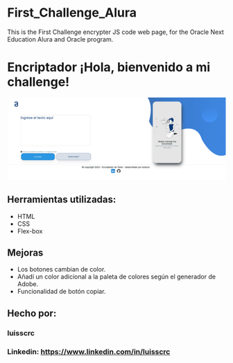 # First_Challenge_Alura
This is the First Challenge encrypter JS code web page, for the Oracle Next Education Alura and Oracle program.
# Encriptador ¡Hola, bienvenido a mi challenge!

![imagen](https://github.com/luisscrc/First_Challenge_Alura/blob/main/challenge.png)

## Herramientas utilizadas:

* HTML
* CSS
* Flex-box
## Mejoras

* Los botones cambian de color.
* Añadí un color adicional a la paleta de colores según el generador de Adobe.
* Funcionalidad de botón copiar. 

## Hecho por:

### luisscrc
### Linkedin: https://www.linkedin.com/in/luisscrc
